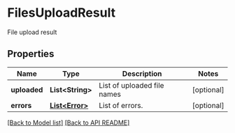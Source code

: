 
# FilesUploadResult

File upload result

## Properties
Name | Type | Description | Notes
------------ | ------------- | ------------- | -------------
**uploaded** | **List&lt;String&gt;** | List of uploaded file names |  [optional]
**errors** | [**List&lt;Error&gt;**](Error.md) | List of errors. |  [optional]




[[Back to Model list]](Models.md) [[Back to API README]](README.md)


